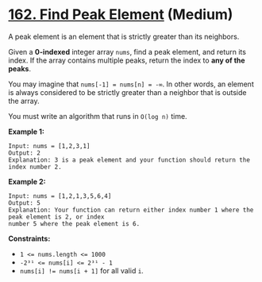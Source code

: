 # [162. Find Peak Element][link] (Medium)

[link]: https://leetcode.com/problems/find-peak-element/

A peak element is an element that is strictly greater than its neighbors.

Given a **0-indexed** integer array `nums`, find a peak element, and return its index. If the array
contains multiple peaks, return the index to **any of the peaks**.

You may imagine that `nums[-1] = nums[n] = -∞`. In other words, an element is always considered to be
strictly greater than a neighbor that is outside the array.

You must write an algorithm that runs in `O(log n)` time.

**Example 1:**

```
Input: nums = [1,2,3,1]
Output: 2
Explanation: 3 is a peak element and your function should return the index number 2.
```

**Example 2:**

```
Input: nums = [1,2,1,3,5,6,4]
Output: 5
Explanation: Your function can return either index number 1 where the peak element is 2, or index
number 5 where the peak element is 6.
```

**Constraints:**

- `1 <= nums.length <= 1000`
- `-2³¹ <= nums[i] <= 2³¹ - 1`
- `nums[i] != nums[i + 1]` for all valid `i`.
